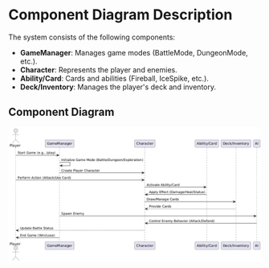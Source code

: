 # Component Diagram Description
The system consists of the following components:
- **GameManager**: Manages game modes (BattleMode, DungeonMode, etc.).
- **Character**: Represents the player and enemies.
- **Ability/Card**: Cards and abilities (Fireball, IceSpike, etc.).
- **Deck/Inventory**: Manages the player's deck and inventory.

## Component Diagram
![Component Diagram](./component_diagram.png)